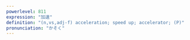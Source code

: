 ```yaml
---
powerlevel: 811
expression: "加速"
definition: "(n,vs,adj-f) acceleration; speed up; accelerator; (P)"
pronunciation: "かそく"
---
```

